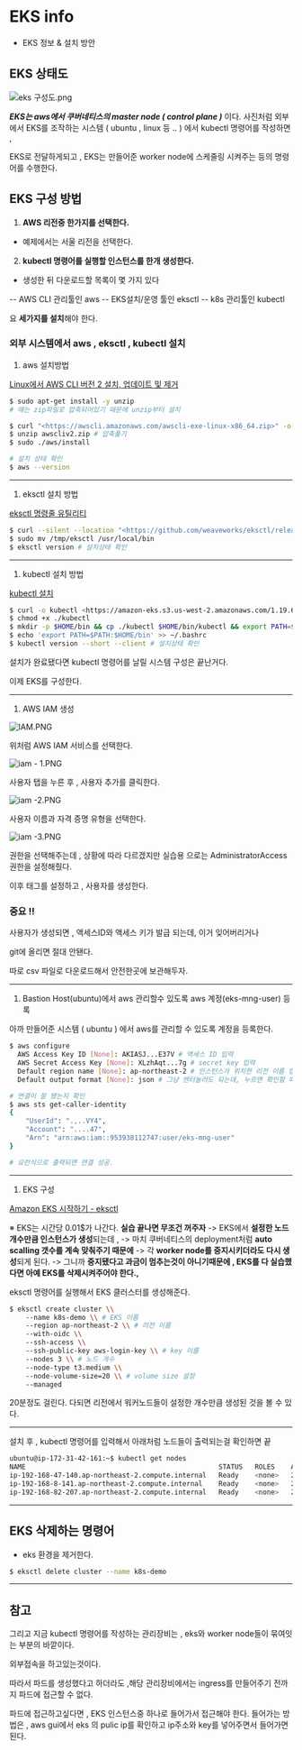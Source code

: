 # EKS info
- EKS 정보 & 설치 방안
## EKS 상태도
![eks 구성도.png](https://s3-us-west-2.amazonaws.com/secure.notion-static.com/2b66de45-eb8a-4808-b5db-df32ba7583e6/eks_%EA%B5%AC%EC%84%B1%EB%8F%84.png)

_**EKS는 aws에서 쿠버네티스의 master node ( control plane )**_ 이다.
사진처럼 외부에서 EKS를 조작하는 시스템 ( ubuntu , linux 등 .. ) 에서 kubectl 명령어를 작성하면 ,

EKS로 전달하게되고 , EKS는 만들어준 worker node에 스케줄링 시켜주는 등의 명령어를 수행한다.

## EKS 구성 방법

1.  **AWS 리전중 한가지를 선택한다.**
-   예제에서는 서울 리전을 선택한다.

2.  **kubectl 명령어를 실행할 인스턴스를 한개 생성한다.**
-   생성한 뒤 다운로드할 목록이 몇 가지 있다

-- AWS CLI 관리툴인 aws
-- EKS설치/운영 툴인 eksctl
-- k8s 관리툴인 kubectl

요 **세가지를 설치**해야 한다.

### 외부 시스템에서 aws , eksctl , kubectl 설치

1.  aws 설치방법

[Linux에서 AWS CLI 버전 2 설치, 업데이트 및 제거](https://docs.aws.amazon.com/ko_kr/cli/latest/userguide/install-cliv2-linux.html)

```bash
$ sudo apt-get install -y unzip
# 얘는 zip파일로 압축되어있기 때문에 unzip부터 설치

$ curl "<https://awscli.amazonaws.com/awscli-exe-linux-x86_64.zip>" -o "awscliv2.zip"
$ unzip awscliv2.zip # 압축풀기
$ sudo ./aws/install

# 설치 상태 확인
$ aws --version
```

----------

1.  eksctl 설치 방법

[eksctl 명령줄 유틸리티](https://docs.aws.amazon.com/ko_kr/eks/latest/userguide/eksctl.html)

```bash
$ curl --silent --location "<https://github.com/weaveworks/eksctl/releases/latest/download/eksctl_$>(uname -s)_amd64.tar.gz" | tar xz -C /tmp
$ sudo mv /tmp/eksctl /usr/local/bin
$ eksctl version # 설치상태 확인
```

----------

1.  kubectl 설치 방법

[kubectl 설치](https://docs.aws.amazon.com/ko_kr/eks/latest/userguide/install-kubectl.html)

```bash
$ curl -o kubectl <https://amazon-eks.s3.us-west-2.amazonaws.com/1.19.6/2021-01-05/bin/linux/amd64/kubectl>
$ chmod +x ./kubectl
$ mkdir -p $HOME/bin && cp ./kubectl $HOME/bin/kubectl && export PATH=$PATH:$HOME/bin
$ echo 'export PATH=$PATH:$HOME/bin' >> ~/.bashrc
$ kubectl version --short --client # 설치상태 확인
```

설치가 완료됐다면 kubectl 명령어를 날릴 시스템 구성은 끝난거다.

이제 EKS를 구성한다.

----------

1.  AWS IAM 생성

![IAM.PNG](https://s3-us-west-2.amazonaws.com/secure.notion-static.com/86433cac-0947-46cc-ac94-dace5e42eec1/IAM.png)

위처럼 AWS IAM 서비스를 선택한다.

![iam - 1.PNG](https://s3-us-west-2.amazonaws.com/secure.notion-static.com/f24600a3-eb53-49bd-8b5a-a82f4b80c034/iam_-_1.png)

사용자 탭을 누른 후 , 사용자 추가를 클릭한다.

![iam -2.PNG](https://s3-us-west-2.amazonaws.com/secure.notion-static.com/730541f2-e2e6-4944-982a-a70bdd8fc13a/iam_-2.png)

사용자 이름과 자격 증명 유형을 선택한다.

![iam -3.PNG](https://s3-us-west-2.amazonaws.com/secure.notion-static.com/f29faf69-368e-4cd2-96b0-1493503820b2/iam_-3.png)

권한을 선택해주는데 , 상황에 따라 다르겠지만 실습용 으로는 AdministratorAccess 권한을 설정해줬다.

이후 태그를 설정하고 , 사용자를 생성한다.

### 중요 !!

사용자가 생성되면 , 액세스ID와 액세스 키가 발급 되는데, 이거 잊어버리거나

git에 올리면 절대 안됀다.

따로 csv 파일로 다운로드해서 안전한곳에 보관해두자.

----------

1.  Bastion Host(ubuntu)에서 aws 관리할수 있도록 aws 계정(eks-mng-user) 등록

아까 만들어준 시스템 ( ubuntu ) 에서 aws를 관리할 수 있도록 계정을 등록한다.

```bash
$ aws configure
  AWS Access Key ID [None]: AKIASJ...E37V # 액세스 ID 입력
  AWS Secret Access Key [None]: XLzhAqt...7g # secret key 입력
  Default region name [None]: ap-northeast-2 # 인스턴스가 위치한 리전 이름 입력. 지금은 서울
  Default output format [None]: json # 그냥 엔터눌러도 되는데, 누르면 확인할 때 unkown 에러뜸. json 써주자

# 연결이 잘 됐는지 확인
$ aws sts get-caller-identity
{
    "UserId": ".,..VY4",
    "Account": "....47",
    "Arn": "arn:aws:iam::953938112747:user/eks-mng-user"
}

# 요런식으로 출력되면 연결 성공.
```

----------

1.  EKS 구성

[Amazon EKS 시작하기 - eksctl](https://docs.aws.amazon.com/ko_kr/eks/latest/userguide/getting-started-eksctl.html)

※ EKS는 시간당 0.01$가 나간다. **실습 끝나면 무조건 꺼주자** -> EKS에서 **설정한 노드개수만큼 인스턴스가 생성**되는데 , -> 마치 쿠버네티스의 deployment처럼 **auto scalling 갯수를 계속 맞춰주기 때문에** -> 각 **worker node를 중지시키더라도 다시 생성**되게 된다. -> 그니까 **중지됐다고 과금이 멈추는것이 아니기때문에 , EKS를 다 실습했다면 아예 EKS를 삭제시켜주어야 한다.,**

eksctl 명령어를 실행해서 EKS 클러스터를 생성해준다.

```bash
$ eksctl create cluster \\
    --name k8s-demo \\ # EKS 이름
    --region ap-northeast-2 \\ # 리전 이름
    --with-oidc \\ 
    --ssh-access \\
    --ssh-public-key aws-login-key \\ # key 이름
    --nodes 3 \\ # 노드 개수
    --node-type t3.medium \\
    --node-volume-size=20 \\ # volume size 설정
    --managed
```

20분정도 걸린다. 다되면 리전에서 워커노드들이 설정한 개수만큼 생성된 것을 볼 수 있다.

----------

설치 후 , kubectl 명령어를 입력해서 아래처럼 노드들이 출력되는걸 확인하면 끝

```bash
ubuntu@ip-172-31-42-161:~$ kubectl get nodes
NAME                                                STATUS   ROLES    AGE   VERSION
ip-192-168-47-140.ap-northeast-2.compute.internal   Ready    <none>   26m   v1.21.5-eks-9017834
ip-192-168-8-141.ap-northeast-2.compute.internal    Ready    <none>   26m   v1.21.5-eks-9017834
ip-192-168-82-207.ap-northeast-2.compute.internal   Ready    <none>   26m   v1.21.5-eks-9017834
```

----------

## EKS 삭제하는 명령어
- eks 환경을 제거한다.
```bash
$ eksctl delete cluster --name k8s-demo
```

----------

## 참고

그리고 지금 kubectl 명령어를 작성하는 관리장비는 , eks와 worker node들이 묶여잇는 부분의 바깥이다.

외부접속을 하고있는것이다.

따라서 파드를 생성했다고 하더라도 ,해당 관리장비에서는 ingress를 만들어주기 전까지 파드에 접근할 수 없다.

파드에 접근하고싶다면 , EKS 인스턴스중 하나로 들어가서 접근해야 한다. 들어가는 방법은 ,
aws gui에서 eks 의 pulic ip를 확인하고 ip주소와 key를 넣어주면서 들어가면 된다.